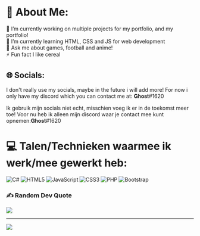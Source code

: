 # 💫 About Me:
🔭 I’m currently working on multiple projects for my portfolio, and my portfolio!<br>🌱 I’m currently learning HTML, CSS and JS for web development<br>💬 Ask me about games, football and anime!<br>⚡ Fun fact I like cereal


## 🌐 Socials:
I don't really use my socials, maybe in the future i will add more! For now i only have my discord which you can contact me at: 𝐆𝐡𝐨𝐬𝐭#1620

Ik gebruik mijn socials niet echt, misschien voeg ik er in de toekomst meer toe! Voor nu heb ik alleen mijn discord waar je contact mee kunt opnemen:𝐆𝐡𝐨𝐬𝐭#1620
# 💻 Talen/Technieken waarmee ik werk/mee gewerkt heb:
![C#](https://img.shields.io/badge/c%23-%23239120.svg?style=flat&logo=c-sharp&logoColor=white) ![HTML5](https://img.shields.io/badge/html5-%23E34F26.svg?style=flat&logo=html5&logoColor=white) ![JavaScript](https://img.shields.io/badge/javascript-%23323330.svg?style=flat&logo=javascript&logoColor=%23F7DF1E) ![CSS3](https://img.shields.io/badge/css3-%231572B6.svg?style=flat&logo=css3&logoColor=white) ![PHP](https://img.shields.io/badge/php-%23777BB4.svg?style=flat&logo=php&logoColor=white) ![Bootstrap](https://img.shields.io/badge/bootstrap-%23563D7C.svg?style=flat&logo=bootstrap&logoColor=white)

### ✍️ Random Dev Quote
![](https://quotes-github-readme.vercel.app/api?type=vetical&theme=dark)


---
[![](https://visitcount.itsvg.in/api?id=BeKoTheDev&icon=0&color=5)](https://visitcount.itsvg.in)
